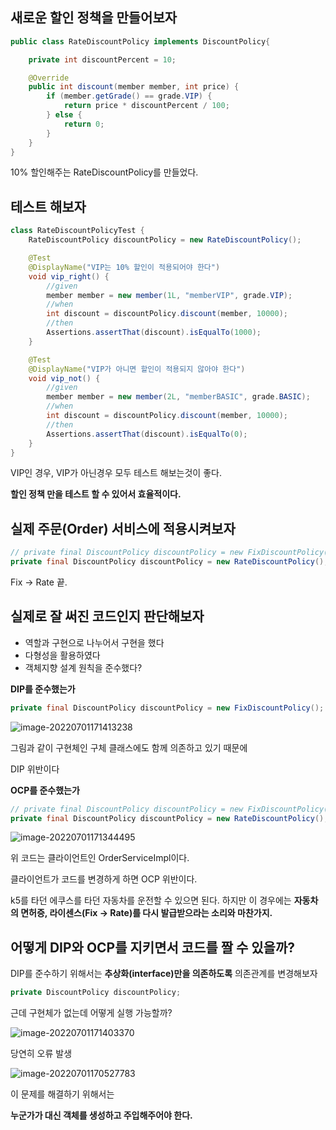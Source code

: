 ## 새로운 할인 정책을 만들어보자

```java
public class RateDiscountPolicy implements DiscountPolicy{

    private int discountPercent = 10;

    @Override
    public int discount(member member, int price) {
        if (member.getGrade() == grade.VIP) {
            return price * discountPercent / 100;
        } else {
            return 0;
        }
    }
}
```

10% 할인해주는 RateDiscountPolicy를 만들었다.

## 테스트 해보자

```java
class RateDiscountPolicyTest {
    RateDiscountPolicy discountPolicy = new RateDiscountPolicy();

    @Test
    @DisplayName("VIP는 10% 할인이 적용되어야 한다")
    void vip_right() {
        //given
        member member = new member(1L, "memberVIP", grade.VIP);
        //when
        int discount = discountPolicy.discount(member, 10000);
        //then
        Assertions.assertThat(discount).isEqualTo(1000);
    }

    @Test
    @DisplayName("VIP가 아니면 할인이 적용되지 않아야 한다")
    void vip_not() {
        //given
        member member = new member(2L, "memberBASIC", grade.BASIC);
        //when
        int discount = discountPolicy.discount(member, 10000);
        //then
        Assertions.assertThat(discount).isEqualTo(0);
    }
}
```

VIP인 경우, VIP가 아닌경우 모두 테스트 해보는것이 좋다.

**할인 정책 만을 테스트 할 수 있어서 효율적이다.**

## 실제 주문(Order) 서비스에 적용시켜보자

```java
// private final DiscountPolicy discountPolicy = new FixDiscountPolicy();
private final DiscountPolicy discountPolicy = new RateDiscountPolicy();
```

Fix -> Rate 끝.

## 실제로 잘 써진 코드인지 판단해보자

- 역할과 구현으로 나누어서 구현을 했다
- 다형성을 활용하였다
- 객체지향 설계 원칙을 준수했다?

**DIP를 준수했는가**

```java
private final DiscountPolicy discountPolicy = new FixDiscountPolicy();
```
![image-20220701171413238](https://user-images.githubusercontent.com/105288887/176981315-f6465b52-5f53-4a22-9850-cbd8e3ca1390.png)

그림과 같이 구현체인 구체 클래스에도 함께 의존하고 있기 때문에

DIP 위반이다

**OCP를 준수했는가**

```java
// private final DiscountPolicy discountPolicy = new FixDiscountPolicy();
private final DiscountPolicy discountPolicy = new RateDiscountPolicy();
```

![image-20220701171344495](https://user-images.githubusercontent.com/105288887/176981323-01ea670a-2475-4895-addd-5b176eca907c.png)

위 코드는 클라이언트인 OrderServiceImpl이다.

클라이언트가 코드를 변경하게 하면 OCP 위반이다.

k5를 타던 에쿠스를 타던 자동차를 운전할 수 있으면 된다. 하지만 이 경우에는 **자동차의 면허증, 라이센스(Fix -> Rate)를 다시 발급받으라는 소리와 마찬가지.**

## 어떻게 DIP와 OCP를 지키면서 코드를 짤 수 있을까?

DIP를 준수하기 위해서는 **추상화(interface)만을 의존하도록** 의존관계를 변경해보자

```java
private DiscountPolicy discountPolicy;
```

근데 구현체가 없는데 어떻게 실행 가능할까?

![image-20220701171403370](https://user-images.githubusercontent.com/105288887/176981324-a869a39a-2a00-4940-95b6-494fc3af07d4.png)

당연히 오류 발생

![image-20220701170527783](https://user-images.githubusercontent.com/105288887/176981325-956d8b2b-127e-462e-b903-8cf13224d116.png)

이 문제를 해결하기 위해서는

**누군가가 대신 객체를 생성하고 주입해주어야 한다.**

